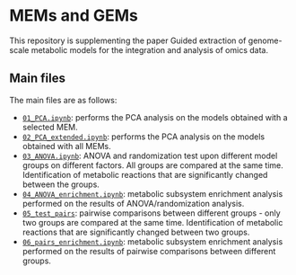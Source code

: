 # MEMs and GEMs

This repository is supplementing the paper Guided extraction of genome-scale metabolic models for the integration and analysis of omics data. 

## Main files
The main files are as follows:
* [```01_PCA.ipynb```](01_PCA.ipynb): performs the PCA analysis on the models obtained with a selected MEM.
* [```02_PCA_extended.ipynb```](02_PCA_extended.ipynb): performs the PCA analysis on the models obtained with all MEMs.
* [```03_ANOVA.ipynb```](03_ANOVA.ipynb): ANOVA and randomization test upon different model groups on different factors. All groups are compared at the same time. Identification of metabolic reactions that are significantly changed between the groups.
* [```04_ANOVA_enrichment.ipynb```](04_ANOVA_enrichment.ipynb): metabolic subsystem enrichment analysis performed on the results of ANOVA/randomization analysis.
* [```05_test_pairs```](05_test_pairs): pairwise comparisons between different groups - only two groups are compared at the same time. Identification of metabolic reactions that are significantly changed between two groups.
* [```06_pairs_enrichment.ipynb```](06_pairs_enrichment.ipynb): metabolic subsystem enrichment analysis performed on the results of pairwise comparisons between different groups.

